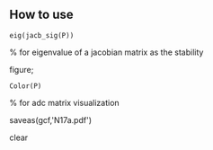 ## How to use


``eig(jacb_sig(P))``

% for eigenvalue of a jacobian matrix as the stability

figure;

``Color(P)``

% for adc matrix visualization

saveas(gcf,'N17a.pdf')

clear
